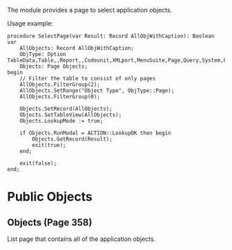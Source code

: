 The module provides a page to select application objects.

Usage example:

```
procedure SelectPage(var Result: Record AllObjWithCaption): Boolean
var
    AllObjects: Record AllObjWithCaption;
    ObjType: Option TableData,Table,,Report,,Codeunit,XMLport,MenuSuite,Page,Query,System,FieldNumber;
    Objects: Page Objects;
begin
    // Filter the table to consist of only pages
    AllObjects.FilterGroup(2);
    AllObjects.SetRange("Object Type", ObjType::Page);
    AllObjects.FilterGroup(0);

    Objects.SetRecord(AllObjects);
    Objects.SetTableView(AllObjects);
    Objects.LookupMode := true;

    if Objects.RunModal = ACTION::LookupOK then begin
        Objects.GetRecord(Result);
        exit(true);
    end;

    exit(false);
end;
```


# Public Objects
## Objects (Page 358)

 List page that contains all of the application objects.
 

